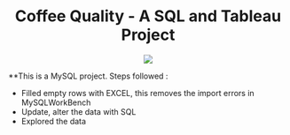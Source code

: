 <h1 align = 'center'>  Coffee Quality  - A SQL and Tableau Project </h1>
<p align = 'center'>
  
 <img src = 'https://i.pinimg.com/originals/90/9a/4c/909a4ca496c0a739ce2ead54f70b4eab.gif'>

</p>


**This is a MySQL project. Steps followed :

  - Filled empty rows with EXCEL, this removes the import errors in MySQLWorkBench
  - Update, alter the data with SQL
  - Explored the data
